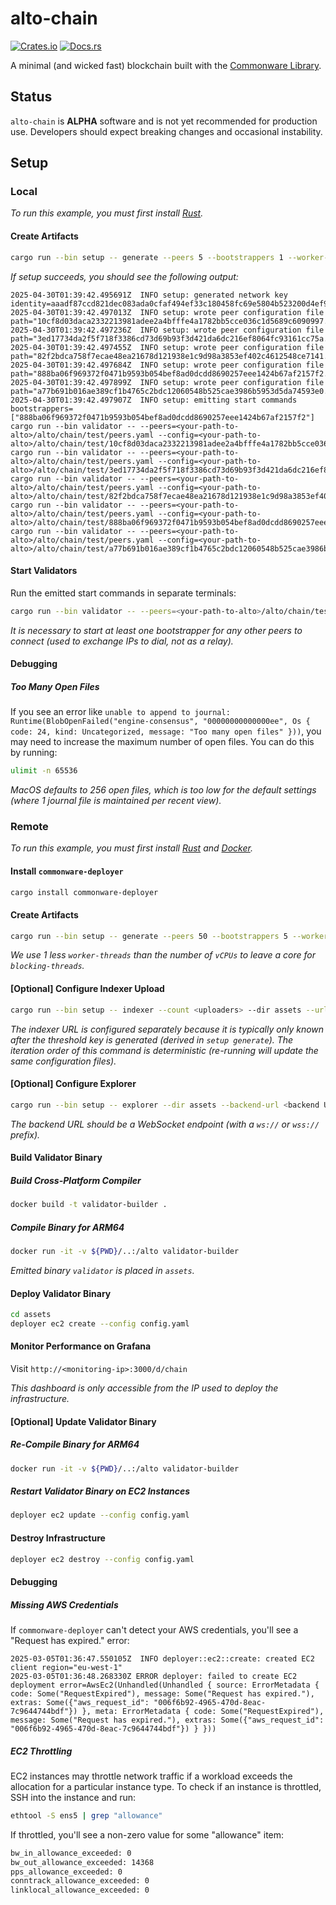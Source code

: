 # alto-chain

[![Crates.io](https://img.shields.io/crates/v/alto-chain.svg)](https://crates.io/crates/alto-chain)
[![Docs.rs](https://docs.rs/alto-chain/badge.svg)](https://docs.rs/alto-chain)

A minimal (and wicked fast) blockchain built with the [Commonware Library](https://github.com/commonwarexyz/monorepo).

## Status

`alto-chain` is **ALPHA** software and is not yet recommended for production use. Developers should expect breaking changes and occasional instability.

## Setup

### Local

_To run this example, you must first install [Rust](https://www.rust-lang.org/tools/install)._

#### Create Artifacts

```bash
cargo run --bin setup -- generate --peers 5 --bootstrappers 1 --worker-threads 3 --log-level info --message-backlog 16384 --mailbox-size 16384 --deque-size 10 --output test local --start-port 3000
```

_If setup succeeds, you should see the following output:_

```
2025-04-30T01:39:42.495691Z  INFO setup: generated network key identity=aaadf87ccd821dec083ada0cfaf494ef33c180458fc69e5804b523200d4ef90b469fda59a50504922942f71feffbd6bf
2025-04-30T01:39:42.497013Z  INFO setup: wrote peer configuration file path="10cf8d03daca2332213981adee2a4bfffe4a1782bb5cce036c1d5689c6090997.yaml"
2025-04-30T01:39:42.497236Z  INFO setup: wrote peer configuration file path="3ed17734da2f5f718f3386cd73d69b93f3d421da6dc216ef8064fc93161cc75a.yaml"
2025-04-30T01:39:42.497455Z  INFO setup: wrote peer configuration file path="82f2bdca758f7ecae48ea21678d121938e1c9d98a3853ef402c4612548ce7141.yaml"
2025-04-30T01:39:42.497684Z  INFO setup: wrote peer configuration file path="888ba06f969372f0471b9593b054bef8ad0dcdd8690257eee1424b67af2157f2.yaml"
2025-04-30T01:39:42.497899Z  INFO setup: wrote peer configuration file path="a77b691b016ae389cf1b4765c2bdc12060548b525cae3986b5953d5da74593e0.yaml"
2025-04-30T01:39:42.497907Z  INFO setup: emitting start commands bootstrappers=["888ba06f969372f0471b9593b054bef8ad0dcdd8690257eee1424b67af2157f2"]
cargo run --bin validator -- --peers=<your-path-to-alto>/alto/chain/test/peers.yaml --config=<your-path-to-alto>/alto/chain/test/10cf8d03daca2332213981adee2a4bfffe4a1782bb5cce036c1d5689c6090997.yaml
cargo run --bin validator -- --peers=<your-path-to-alto>/alto/chain/test/peers.yaml --config=<your-path-to-alto>/alto/chain/test/3ed17734da2f5f718f3386cd73d69b93f3d421da6dc216ef8064fc93161cc75a.yaml
cargo run --bin validator -- --peers=<your-path-to-alto>/alto/chain/test/peers.yaml --config=<your-path-to-alto>/alto/chain/test/82f2bdca758f7ecae48ea21678d121938e1c9d98a3853ef402c4612548ce7141.yaml
cargo run --bin validator -- --peers=<your-path-to-alto>/alto/chain/test/peers.yaml --config=<your-path-to-alto>/alto/chain/test/888ba06f969372f0471b9593b054bef8ad0dcdd8690257eee1424b67af2157f2.yaml
cargo run --bin validator -- --peers=<your-path-to-alto>/alto/chain/test/peers.yaml --config=<your-path-to-alto>/alto/chain/test/a77b691b016ae389cf1b4765c2bdc12060548b525cae3986b5953d5da74593e0.yaml
```

#### Start Validators

Run the emitted start commands in separate terminals:

```bash
cargo run --bin validator -- --peers=<your-path-to-alto>/alto/chain/test/peers.yaml --config=<your-path-to-alto>/alto/chain/test/10cf8d03daca2332213981adee2a4bfffe4a1782bb5cce036c1d5689c6090997.yaml
```

_It is necessary to start at least one bootstrapper for any other peers to connect (used to exchange IPs to dial, not as a relay)._

#### Debugging

##### Too Many Open Files

If you see an error like `unable to append to journal: Runtime(BlobOpenFailed("engine-consensus", "00000000000000ee", Os { code: 24, kind: Uncategorized, message: "Too many open files" }))`, you may need to increase the maximum number of open files. You can do this by running:

```bash
ulimit -n 65536
```

_MacOS defaults to 256 open files, which is too low for the default settings (where 1 journal file is maintained per recent view)._

### Remote

_To run this example, you must first install [Rust](https://www.rust-lang.org/tools/install) and [Docker](https://www.docker.com/get-started/)._

#### Install `commonware-deployer`

```bash
cargo install commonware-deployer
```

#### Create Artifacts

```bash
cargo run --bin setup -- generate --peers 50 --bootstrappers 5 --worker-threads 3 --log-level info --message-backlog 16384 --mailbox-size 16384 --deque-size 10 --output assets remote --regions us-west-1,us-east-1,eu-west-1,ap-northeast-1,eu-north-1,ap-south-1,sa-east-1,eu-central-1,ap-northeast-2,ap-southeast-2 --monitoring-instance-type c7g.4xlarge --monitoring-storage-size 100 --instance-type c7g.xlarge --storage-size 40 --dashboard dashboard.json
```

_We use 1 less `worker-threads` than the number of `vCPUs` to leave a core for `blocking-threads`._

#### [Optional] Configure Indexer Upload

```bash
cargo run --bin setup -- indexer --count <uploaders> --dir assets --url <indexer URL>
```

_The indexer URL is configured separately because it is typically only known after the threshold key is generated (derived in `setup generate`). The iteration order of this command is deterministic (re-running will update the same configuration files)._

#### [Optional] Configure Explorer

```bash
cargo run --bin setup -- explorer --dir assets --backend-url <backend URL>
```

_The backend URL should be a WebSocket endpoint (with a `ws://` or `wss://` prefix)._

#### Build Validator Binary

##### Build Cross-Platform Compiler

```bash
docker build -t validator-builder .
```

##### Compile Binary for ARM64

```bash
docker run -it -v ${PWD}/..:/alto validator-builder
```

_Emitted binary `validator` is placed in `assets`._

#### Deploy Validator Binary

```bash
cd assets
deployer ec2 create --config config.yaml
```

#### Monitor Performance on Grafana

Visit `http://<monitoring-ip>:3000/d/chain`

_This dashboard is only accessible from the IP used to deploy the infrastructure._

#### [Optional] Update Validator Binary

##### Re-Compile Binary for ARM64

```bash
docker run -it -v ${PWD}/..:/alto validator-builder
```

##### Restart Validator Binary on EC2 Instances

```bash
deployer ec2 update --config config.yaml
```

#### Destroy Infrastructure

```bash
deployer ec2 destroy --config config.yaml
```

#### Debugging

##### Missing AWS Credentials

If `commonware-deployer` can't detect your AWS credentials, you'll see a "Request has expired." error:

```
2025-03-05T01:36:47.550105Z  INFO deployer::ec2::create: created EC2 client region="eu-west-1"
2025-03-05T01:36:48.268330Z ERROR deployer: failed to create EC2 deployment error=AwsEc2(Unhandled(Unhandled { source: ErrorMetadata { code: Some("RequestExpired"), message: Some("Request has expired."), extras: Some({"aws_request_id": "006f6b92-4965-470d-8eac-7c9644744bdf"}) }, meta: ErrorMetadata { code: Some("RequestExpired"), message: Some("Request has expired."), extras: Some({"aws_request_id": "006f6b92-4965-470d-8eac-7c9644744bdf"}) } }))
```

##### EC2 Throttling

EC2 instances may throttle network traffic if a workload exceeds the allocation for a particular instance type. To check
if an instance is throttled, SSH into the instance and run:

```bash
ethtool -S ens5 | grep "allowance"
```

If throttled, you'll see a non-zero value for some "allowance" item:

```txt
bw_in_allowance_exceeded: 0
bw_out_allowance_exceeded: 14368
pps_allowance_exceeded: 0
conntrack_allowance_exceeded: 0
linklocal_allowance_exceeded: 0
```